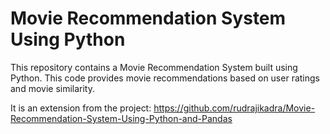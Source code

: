 # Movie Recommendation System Using Python
This repository contains a Movie Recommendation System built using Python. This code provides movie recommendations based on user ratings and movie similarity.

It is an extension from the project: https://github.com/rudrajikadra/Movie-Recommendation-System-Using-Python-and-Pandas
